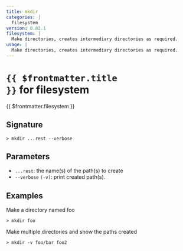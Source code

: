 ```yaml
---
title: mkdir
categories: |
  filesystem
version: 0.82.1
filesystem: |
  Make directories, creates intermediary directories as required.
usage: |
  Make directories, creates intermediary directories as required.
---
```


# <code>{{ $frontmatter.title }}</code> for filesystem

<div class='command-title'>{{ $frontmatter.filesystem }}</div>

## Signature

```> mkdir ...rest --verbose```

## Parameters

 -  `...rest`: the name(s) of the path(s) to create
 -  `--verbose` `(-v)`: print created path(s).

## Examples

Make a directory named foo
```shell
> mkdir foo

```

Make multiple directories and show the paths created
```shell
> mkdir -v foo/bar foo2

```
